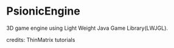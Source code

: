 # PsionicEngine

3D game engine using Light Weight Java Game Library(LWJGL).

credits: ThinMatrix tutorials
